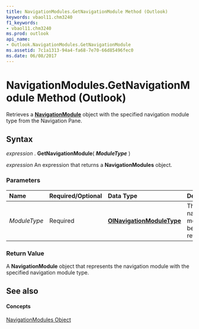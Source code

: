 ```yaml
---
title: NavigationModules.GetNavigationModule Method (Outlook)
keywords: vbaol11.chm3240
f1_keywords:
- vbaol11.chm3240
ms.prod: outlook
api_name:
- Outlook.NavigationModules.GetNavigationModule
ms.assetid: 7c1a1313-94a4-fa68-7e70-66d85496fec0
ms.date: 06/08/2017
---
```



# NavigationModules.GetNavigationModule Method (Outlook)

Retrieves a  **[NavigationModule](navigationmodule-object-outlook.md)** object with the specified navigation module type from the Navigation Pane.


## Syntax

 _expression_ . **GetNavigationModule**( **_ModuleType_** )

 _expression_ An expression that returns a **NavigationModules** object.


### Parameters



|**Name**|**Required/Optional**|**Data Type**|**Description**|
|:-----|:-----|:-----|:-----|
| _ModuleType_|Required| **[OlNavigationModuleType](olnavigationmoduletype-enumeration-outlook.md)**|The type of navigation module to be retrieved.|

### Return Value

A  **NavigationModule** object that represents the navigation module with the specified navigation module type.


## See also


#### Concepts


[NavigationModules Object](navigationmodules-object-outlook.md)

